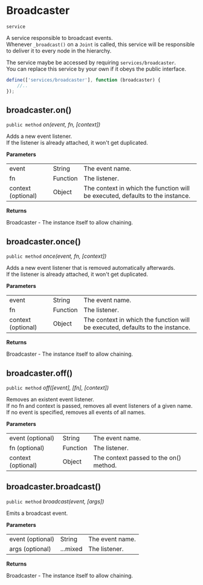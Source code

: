 # Broadcaster

`service`

A service responsible to broadcast events.   
Whenever `_broadcast()` on a `Joint` is called, this service will be responsible to deliver it
to every node in the hierarchy.

The service maybe be accessed by requiring `services/broadcaster`.   
You can replace this service by your own if it obeys the public interface.


```js
define(['services/broadcaster'], function (broadcaster) {
    //..
});

```


## broadcaster.on()

`public method` _on(event, fn, [context])_

Adds a new event listener.   
If the listener is already attached, it won't get duplicated.

**Parameters**

|                    |          |                                                                               |
| ------------------ | -------- | ----------------------------------------------------------------------------- |
| event              | String   | The event name.                                                               |
| fn                 | Function | The listener.                                                                 |
| context (optional) | Object   | The context in which the function will be executed, defaults to the instance. |

**Returns**

Broadcaster - The instance itself to allow chaining.


## broadcaster.once()

`public method` _once(event, fn, [context])_

Adds a new event listener that is removed automatically afterwards.   
If the listener is already attached, it won't get duplicated.

**Parameters**

|                    |          |                                                                               |
| ------------------ | -------- | ----------------------------------------------------------------------------- |
| event              | String   | The event name.                                                               |
| fn                 | Function | The listener.                                                                 |
| context (optional) | Object   | The context in which the function will be executed, defaults to the instance. |

**Returns**

Broadcaster - The instance itself to allow chaining.


## broadcaster.off()

`public method` _off([event], [fn], [context])_

Removes an existent event listener.   
If no fn and context is passed, removes all event listeners of a given name.   
If no event is specified, removes all events of all names.

**Parameters**

|                    |          |                                        |
| ------------------ | -------- | -------------------------------------- |
| event (optional)   | String   | The event name.                        |
| fn (optional)      | Function | The listener.                          |
| context (optional) | Object   | The context passed to the on() method. |


## broadcaster.broadcast()

`public method` _broadcast(event, [args])_

Emits a broadcast event.

**Parameters**

|                  |          |                 |
| ---------------- | -------- | --------------- |
| event (optional) | String   | The event name. |
| args (optional)  | ...mixed | The listener.   |

**Returns**

Broadcaster - The instance itself to allow chaining.
